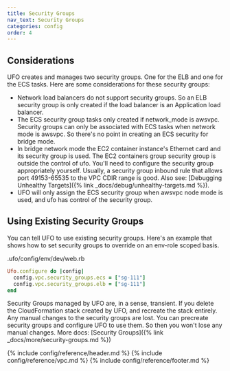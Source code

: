 ```yaml
---
title: Security Groups
nav_text: Security Groups
categories: config
order: 4
---
```


## Considerations

UFO creates and manages two security groups. One for the ELB and one for the ECS tasks.  Here are some considerations for these security groups:

* Network load balancers do not support security groups. So an ELB security group is only created if the load balancer is an Application load balancer.
* The ECS security group tasks only created if network_mode is awsvpc. Security groups can only be associated with ECS tasks when network mode is awsvpc. So there's no point in creating an ECS security for bridge mode.
* In bridge network mode the EC2 container instance's Ethernet card and its security group is used. The EC2 containers group security group is outside the control of ufo. You'll need to configure the security group appropriately yourself. Usually, a security group inbound rule that allows port 49153-65535 to the VPC CDIR range is good. Also see: [Debugging Unhealthy Targets]({% link _docs/debug/unhealthy-targets.md %}).
* UFO will only assign the ECS security group when awsvpc node mode is used, and ufo has control of the security group.

## Using Existing Security Groups

You can tell UFO to use existing security groups. Here's an example that shows how to set security groups to override on an env-role scoped basis.

.ufo/config/env/dev/web.rb

```ruby
Ufo.configure do |config|
  config.vpc.security_groups.ecs = ["sg-111"]
  config.vpc.security_groups.elb = ["sg-111"]
end
```

Security Groups managed by UFO are, in a sense, transient. If you delete the CloudFormation stack created by UFO, and recreate the stack entirely. Any manual changes to the security groups are lost. You can precreate security groups and configure UFO to use them. So then you won't lose any manual changes. More docs: [Security Groups]({% link _docs/more/security-groups.md %})

{% include config/reference/header.md %}
{% include config/reference/vpc.md %}
{% include config/reference/footer.md %}
